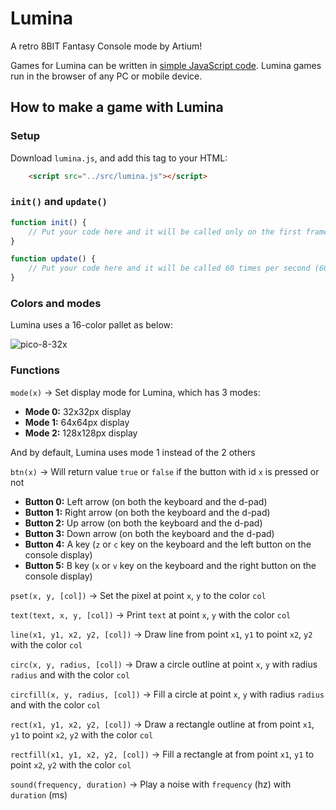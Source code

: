 # Lumina
A retro 8BIT Fantasy Console mode by Artium!

Games for Lumina can be written in [simple JavaScript code](./docs/README.md). Lumina games run in the browser of any PC or mobile device.

## How to make a game with Lumina

### Setup
Download `lumina.js`, and add this tag to your HTML:

```html
    <script src="../src/lumina.js"></script>
```

### `init()` and `update()`

```js
function init() {
    // Put your code here and it will be called only on the first frame
}

function update() {
    // Put your code here and it will be called 60 times per second (60fps)
}
```

### Colors and modes

Lumina uses a 16-color pallet as below:

![pico-8-32x](https://github.com/artium-team/lumina/assets/108968549/8cc04ab1-0bab-4c6e-9994-53e7fbcf28a1)

### Functions

`mode(x)` → Set display mode for Lumina, which has 3 modes:
- **Mode 0:** 32x32px display
- **Mode 1:** 64x64px display
- **Mode 2:** 128x128px display

And by default, Lumina uses mode 1 instead of the 2 others

`btn(x)` → Will return value `true` or `false` if the button with id `x` is pressed or not
- **Button 0:** Left arrow (on both the keyboard and the d-pad)
- **Button 1:** Right arrow (on both the keyboard and the d-pad)
- **Button 2:** Up arrow (on both the keyboard and the d-pad)
- **Button 3:** Down arrow (on both the keyboard and the d-pad)
- **Button 4:** A key (`z` or `c` key on the keyboard and the left button on the console display)
- **Button 5:** B key (`x` or `v` key on the keyboard and the right button on the console display)

`pset(x, y, [col])` → Set the pixel at point `x`, `y` to the color `col`

`text(text, x, y, [col])` → Print `text` at point `x`, `y` with the color `col`

`line(x1, y1, x2, y2, [col])` → Draw line from point `x1`, `y1` to point `x2`, `y2` with the color `col`

`circ(x, y, radius, [col])` → Draw a circle outline at point `x`, `y` with radius `radius` and with the color `col`

`circfill(x, y, radius, [col])` → Fill a circle at point `x`, `y` with radius `radius` and with the color `col`

`rect(x1, y1, x2, y2, [col])` → Draw a rectangle outline at from point `x1`, `y1` to point `x2`, `y2` with the color `col`

`rectfill(x1, y1, x2, y2, [col])` → Fill a rectangle at from point `x1`, `y1` to point `x2`, `y2` with the color `col`

`sound(frequency, duration)` → Play a noise with `frequency` (hz) with `duration` (ms)
